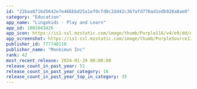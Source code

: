 ```yaml
---
id: "22baa8716d5642e7e466bbd25a1ef0cfd0c2dd42c367afd770ad1edb928a8ae0"
category: "Education"
app_name: "Lingokids - Play and Learn"
app_id: 1002043426
app_icon: https://is1-ssl.mzstatic.com/image/thumb/Purple116/v4/e9/dd/e4/e9dde400-7430-cd0e-7e97-a7ee9543755c/AppIconLisa-0-0-1x_U007epad-0-0-0-85-220.png/1024x1024bb.png
app_screenshot: https://is1-ssl.mzstatic.com/image/thumb/PurpleSource126/v4/8c/8f/5e/8c8f5e70-f441-bcac-3c67-26a85df11cf5/826609e4-07f5-4ac4-be61-013fced8c41b_5.5-Winning_Test_Set-Creative_refresh_localisation-EN-1.png/1242x2208bb.png
publisher_id: 777748110
publisher_name: "Monkimun Inc"
rank: 42
most_recent_release: 2024-01-29 00:00:00
release_count_in_past_year: 51
release_count_in_past_year_category: 16
release_count_in_past_year_top_in_category: 35
---
```


